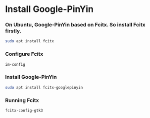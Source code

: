 # Install Google-PinYin

### On Ubuntu, Google-PinYin based on Fcitx. So install Fcitx firstly.

```bash
sudo apt install fcitx
```

### Configure Fcitx

```bash
im-config
```

### Install Google-PinYin

```bash
sudo apt install fcitx-googlepinyin
```

### Running Fcitx

```bash
fcitx-config-gtk3
```
